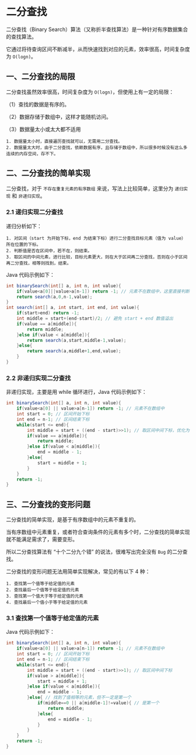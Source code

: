 # 二分查找

二分查找（Binary Search）算法（又称折半查找算法）是一种针对有序数据集合的查找算法。

它通过将待查询区间不断减半，从而快速找到对应的元素，效率很高，时间复杂度为 `O(logn)`。

## 一、二分查找的局限

二分查找虽然效率很高，时间复杂度为 `O(logn)`，但使用上有一定的局限：

（1）查找的数据是有序的。

（2）数据存储于数组中，这样才能随机访问。

（3）数据量太小或太大都不适用

```
1. 数据量太小时，直接遍历查找就可以，无需用二分查找。
2. 数据量太大时，由于二分查找，依赖数据有序，且存储于数组中，所以很多时候没有这么多连续的内存空间，存不下。
```

## 二、二分查找的简单实现

二分查找，对于 `不存在重复元素的有序数组` 来说，写法上比较简单，这里分为 `递归实现` 和 `非递归实现`。

### 2.1 递归实现二分查找

递归分析如下：

```
1. 对区间（start 为开始下标，end 为结束下标）进行二分查找目标元素（值为 value）所在位置的下标。
2. 判断值是否在区间中，若不在，则结束。
3. 取区间的中间元素，进行比较，目标元素更大，则在大于区间再二分查找，否则在小于区间再二分查找，相等则找到，结束。
```

Java 代码示例如下：

```java
int binarySearch(int[] a, int n, int value){
    if(value<a[0]||value>a[n-1]) return -1; // 元素不在数组中，这里直接判断，更为高效
    return search(a,0,n-1,value);
}
int search(int[] a, int start, int end, int value){
    if(start>end) return -1;
    int middle = start+(end-start)/2; // 避免 start + end 数值溢出
    if(value == a[middle]){
        return middle;
    }else if(value < a[middle]){
        return search(a,start,middle-1,value);
    }else{
        return search(a,middle+1,end,value);
    }
}
```

### 2.2 非递归实现二分查找

非递归实现，主要是用 while 循环进行，Java 代码示例如下：

```java
int binarySearch(int[] a, int n, int value){
    if(value<a[0] || value>a[n-1]) return -1; // 元素不在数组中
    int start = 0; // 区间开始下标
    int end = n-1; // 区间结束下标
    while(start <= end){
        int middle = start + ((end - start)>>1); // 取区间中间下标，优化为位运算符（更快），右移一位，也就相当于除以 2
        if(value == a[middle]){
            return middle;
        }else if(value < a[middle]){
            end = middle - 1;
        }else{
            start = middle + 1;
        }
    }
    return -1;
}
```

## 三、二分查找的变形问题

二分查找的简单实现，是基于有序数组中的元素不重复的。

当有序数组中元素重复，或者符合查询条件的元素有多个时，二分查找的简单实现就不能满足需求了，需要变形。

所以二分查找算法有 “十个二分九个错” 的说法，很难写出完全没有 `Bug` 的二分查找。

二分查找的变形问题无法用简单实现解决，常见的有以下 4 种：

```
1. 查找第一个值等于给定值的元素
2. 查找最后一个值等于给定值的元素
3. 查找第一个值大于等于给定值的元素
4. 查找最后一个值小于等于给定值的元素
```

### 3.1 查找第一个值等于给定值的元素

Java 代码示例如下：

```java
int binarySearch(int[] a, int n, int value){
    if(value<a[0] || value>a[n-1]) return -1; // 元素不在数组中
    int start = 0; // 区间开始下标
    int end = n-1; // 区间结束下标
    while(start <= end){
        int middle = start + ((end - start)>>1); // 取区间中间下标
        if(value > a[middle]){
            start = middle + 1;
        }else if(value < a[middle]){
            end = middle - 1;
        }else{ // 找到了值相等的元素，但不一定是第一个
            if(middle==0 || a[middle-1]!=value){ // 是第一个
                return middle;
            }else{
                end = middle - 1;
            }
        }
    }
    return -1;
}
```